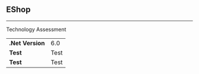 ## **EShop**

---

Technology Assessment

<table><tbody><tr><td><strong>.Net Version</strong></td><td>6.0</td></tr><tr><td><strong>Test</strong></td><td>Test</td></tr><tr><td><strong>Test</strong></td><td>Test</td></tr></tbody></table>
